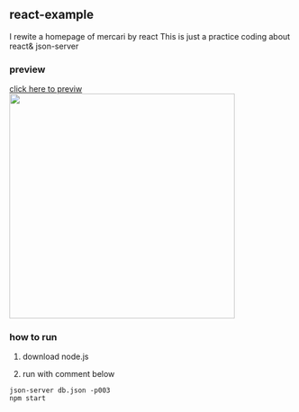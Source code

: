 ## react-example
I rewite a homepage of mercari by react
This is just a practice coding about react& json-server

### preview
[click here to previw](https://kisky3.github.io/react-example/)
<img src=".preview.png" style="width:400px">

### how to run
1. download node.js

2. run with comment below
```
json-server db.json -p003
npm start
```
